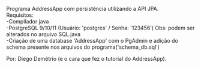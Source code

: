 Programa AddressApp com persistência utilizando a API JPA.\
Requisitos:\
  -Compilador java\
  -PostgreSQL 9/10/11 (Usuário: 'postgres' / Senha: '123456') Obs: podem ser alterados no arquivo SQL.java\
  -Criação de uma database 'AddressApp' com o PgAdmin e adição do schema presente nos arquivos do programa('schema_db.sql')
  
  Por: Diego Demétrio (e o cara que fez o tutorial do AddressApp).
